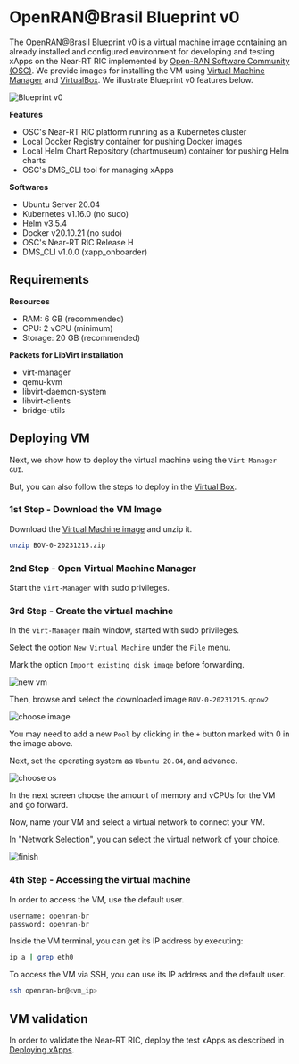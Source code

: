 # OpenRAN@Brasil Blueprint v0
The OpenRAN@Brasil Blueprint v0 is a virtual machine image containing an already installed and configured environment for developing and testing xApps on the Near-RT RIC implemented by [Open-RAN Software Community (OSC)](https://o-ran-sc.org/). We provide images for installing the VM using [Virtual Machine Manager](https://virt-manager.org/) and [VirtualBox](https://www.virtualbox.org/). We illustrate Blueprint v0 features below.

![Blueprint v0](docs/figs/blueprint_v0.png)

**Features**
- OSC's Near-RT RIC platform running as a Kubernetes cluster
- Local Docker Registry container for pushing Docker images
- Local Helm Chart Repository (chartmuseum) container for pushing Helm charts
- OSC's DMS_CLI tool for managing xApps

**Softwares**
- Ubuntu Server 20.04
- Kubernetes v1.16.0 (no sudo)
- Helm v3.5.4
- Docker  v20.10.21 (no sudo)
- OSC's Near-RT RIC Release H
- DMS_CLI v1.0.0 (xapp_onboarder)


## Requirements

**Resources**
- RAM: 6 GB (recommended)
- CPU: 2 vCPU (minimum)
- Storage: 20 GB (recommended)

**Packets for LibVirt installation**
- virt-manager 
- qemu-kvm 
- libvirt-daemon-system 
- libvirt-clients 
- bridge-utils

## Deploying VM

Next, we show how to deploy the virtual machine using the `Virt-Manager GUI`.

But, you can also follow the steps to deploy in the [Virtual Box](docs/virtual-box-deploy.md).

### 1st Step - Download the VM Image
Download the [Virtual Machine image](https://drive.google.com/file/d/1imKhdFbmxiMEOmIIbjUADWkDAYGTh2gI/view?usp=drive_link) and unzip it.

``` bash
unzip BOV-0-20231215.zip
```

### 2nd Step - Open Virtual Machine Manager

Start the `virt-Manager` with sudo privileges.

### 3rd Step - Create the virtual machine

In the `virt-Manager` main window, started with sudo privileges.

Select the option `New Virtual Machine` under the `File` menu.

Mark the option `Import existing disk image` before forwarding.

![new vm](docs/figs/0-vm-install.jpg)

Then, browse and select the downloaded image `BOV-0-20231215.qcow2`

![choose image](docs/figs/1-vm-install.jpg)

You may need to add a new `Pool` by clicking in the `+` button marked with 0 in the image above.

Next, set the operating system as `Ubuntu 20.04`, and advance.

![choose os](docs/figs/2-vm-install.jpg)

In the next screen choose the amount of memory and vCPUs for the VM and go forward.

Now, name your VM and select a virtual network to connect your VM. 

In "Network Selection", you can select the virtual network of your choice.

![finish](docs/figs/5-vm-finish.jpg)

### 4th Step - Accessing the virtual machine

In order to access the VM, use the default user.
``` bash
username: openran-br
password: openran-br
```

Inside the VM terminal, you can get its IP address by executing:
```bash
ip a | grep eth0
```

To access the VM via SSH, you can use its IP address and the default user.
```bash
ssh openran-br@<vm_ip>
```

## VM validation

In order to validate the Near-RT RIC, deploy the test xApps as described in [Deploying xApps](docs/xapp.md).
